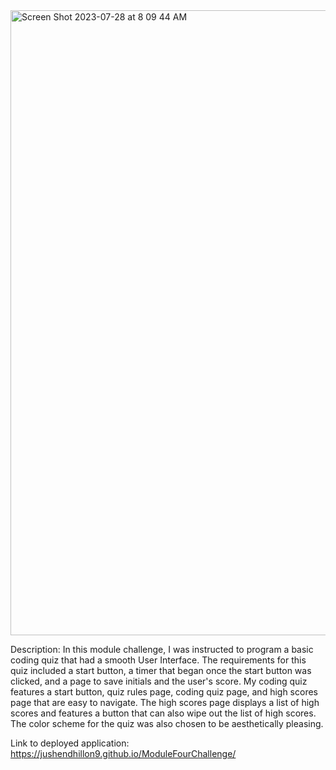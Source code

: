<img width="1000" alt="Screen Shot 2023-07-28 at 8 09 44 AM" src="https://github.com/jushendhillon9/ModuleFourChallenge/assets/137123520/1878814b-41b7-4898-8ab8-a37cc9b99865">

Description: In this module challenge, I was instructed to program a basic coding quiz that had a smooth User Interface. The requirements for this quiz included a start button, a timer that began once the start button was clicked, and a page to save initials and the user's score. My coding quiz features a start button, quiz rules page, coding quiz page, and high scores page that are easy to navigate. The high scores page displays a list of high scores and features a button that can also wipe out the list of high scores. The color scheme for the quiz was also chosen to be aesthetically pleasing.

Link to deployed application: https://jushendhillon9.github.io/ModuleFourChallenge/
